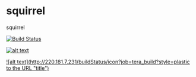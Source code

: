 # squirrel
squirrel

[![Build Status](http://220.181.7.231/buildStatus/icon?job=tera_build)](http://220.181.7.231/job/tera_build)

[![alt text](http://220.181.7.231/buildStatus/icon?job=tera_build "title")](http://220.181.7.231/job/tera_build)

[![alt text](http://220.181.7.231/buildStatus/icon?job=tera_build?style=plastic to the URL "title")](http://220.181.7.231/job/tera_build)
